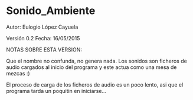 # Sonido_Ambiente

Autor: Eulogio López Cayuela

Versión 0.2 Fecha: 16/05/2015


NOTAS SOBRE ESTA VERSION:

Que el nombre no confunda, no genera nada. Los sonidos son ficheros de audio cargados al inicio del programa y este actua como una mesa de mezcas :)

El proceso de carga de los ficheros de audio es un poco lento, asi que el programa tarda un poquitin en iniciarse...

